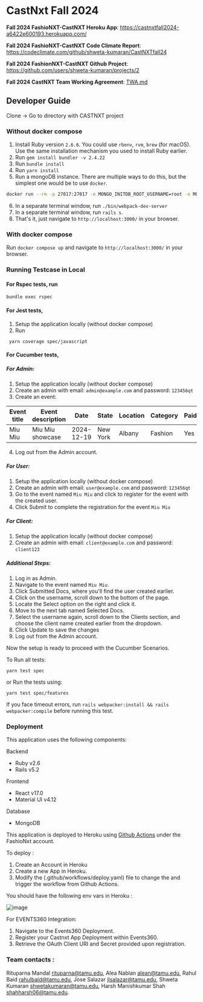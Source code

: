 # CastNxt Fall 2024

**Fall 2024 FashioNXT-CastNXT Heroku App**:  https://castnxtfall2024-a6422e600193.herokuapp.com/ 

**Fall 2024 FashioNXT-CastNXT Code Climate Report**: https://codeclimate.com/github/shweta-kumaran/CastNXTfall24

**Fall 2024 FashionNXT-CastNXT Github Project**: https://github.com/users/shweta-kumaran/projects/2

**Fall 2024 CastNXT Team Working Agreement**: [TWA.md](./TWA.md)

## Developer Guide

Clone -> Go to directory with CASTNXT project

### Without docker compose

1. Install Ruby version `2.6.6`. You could use `rbenv`, `rvm`, `brew` (for macOS). Use the same installation mechanism you used to install Ruby earlier.
2. Run `gem install bundler -v 2.4.22`
3. Run `bundle install`
4. Run `yarn install`
5. Run a mongoDB instance. There are multiple ways to do this, but the simplest one would be to use `docker`.
```sh
docker run --rm -p 27017:27017 -e MONGO_INITDB_ROOT_USERNAME=root -e MONGO_INITDB_ROOT_PASSWORD=example -v data:/data/db mongo:8.0.0
```
6. In a separate terminal window, run `./bin/webpack-dev-server`
7. In a separate terminal window, run `rails s`.
8. That's it, just navigate to `http://localhost:3000/` in your browser.

### With docker compose
Run `docker compose up` and navigate to `http://localhost:3000/` in your browser.

### Running Testcase in Local
#### For Rspec tests, run
```
bundle exec rspec
```

#### For Jest tests, 
1. Setup the application locally (without docker compose)
2. Run
```
 yarn coverage spec/javascript
```

#### For Cucumber tests,
##### For Admin:
1. Setup the application locally (without docker compose)
2. Create an admin with email: `admin@example.com` and password: `123456qt`
3. Create an event:

| Event title | Event description | Date | State | Location | Category | Paid |
|--------|--------|--------|--------|--------|--------|--------|
| Miu Miu | Miu Miu showcase  | 2024-12-19 | New York | Albany   | Fashion  | Yes  |

4. Log out from the Admin account.

##### For User:
1. Setup the application locally (without docker compose)
2. Create an admin with email: `user@example.com` and password: `123456qt`
3. Go to the event named `Miu Miu` and click to register for the event with the created user.
4. Click Submit to complete the registration for the event `Miu Miu`

##### For Client:
1. Setup the application locally (without docker compose)
2. Create an admin with email: `client@example.com` and password: `client123`

##### Additional Steps:
1. Log in as Admin.
2. Navigate to the event named `Miu Miu`.
3. Click Submitted Docs, where you'll find the user created earlier.
4. Click on the username, scroll down to the bottom of the page.
5. Locate the Select option on the right and click it.
6. Move to the next tab named Selected Docs.
7. Select the username again, scroll down to the Clients section, and choose the client name created earlier from the dropdown.
8. Click Update to save the changes
9. Log out from the Admin account.

Now the setup is ready to proceed with the Cucumber Scenarios.

To Run all tests:
```
yarn test spec
```
or Run the tests using:
```
yarn test spec/features
```
If you face timeout errors, run `rails webpacker:install && rails webpacker:compile` before running this test.

### Deployment
This application uses the following components:

Backend
* Ruby v2.6
* Rails v5.2

Frontend
* React v17.0
* Material UI v4.12

Database
* MongoDB

This application is deployed to Heroku using [Github Actions](.github/workflows/deploy.yaml) under the FashioNxt account.

To deploy :
1. Create an Account in Heroku
2. Create a new App <app-name> in Heroku.
3. Modify the (.github/workflows/deploy.yaml) file to change the <app-name> and trigger the workflow from Github Actions.

   
You should have the following env vars in Heroku :

![image](https://github.com/user-attachments/assets/04fda194-90da-4618-b304-0d2cf7b873b3)

For EVENTS360 Integration:
1. Navigate to the Events360 Deployment.
2. Register your Castnxt App Deployment within Events360.
3. Retrieve the OAuth Client URI and Secret provided upon registration.



### Team contacts :
Rituparna Mandal <rituparna@tamu.edu>,
Alea Nablan	<alean@tamu.edu>,
Rahul Baid <rahulbaid@tamu.edu>,
Jose Salazar <jlsalazar@tamu.edu>,
Shweta Kumaran <shwetakumaran@tamu.edu>,
Harsh Manishkumar Shah <shahharsh06@tamu.edu>.

